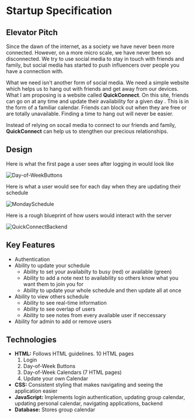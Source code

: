 # Startup Specification
## Elevator Pitch
Since the dawn of the internet, as a society we have never been more connected. However, on a more micro scale, we have never been so disconnected. We try to use social media to stay in touch with friends and family, but social media has started to push influencers over people you have a connection with. 

What we need isn't another form of social media. We need a simple website which helps us to hang out with friends and get away from our devices. What I am proposing is a website called **QuickConnect**. On this site, friends can go on at any time and update their availability for a given day . This is in the form of a familiar calendar. Friends can block out when they are free or are totally unavailable. Finding a time to hang out will never be easier.

Instead of relying on socail media to connect to our friends and family, **QuickConnect** can help us to stengthen our precious relationships.

## Design
Here is what the first page a user sees after logging in would look like

![Day-of-WeekButtons](https://github.com/jared-parrish321/startup/assets/74101493/5640b5c1-2a1a-48df-9e4c-1af388d18313)

Here is what a user would see for each day when they are updating their schedule

![MondaySchedule](https://github.com/jared-parrish321/startup/assets/74101493/95d48a3f-26f1-4b5d-a4ae-148487928eb1)

Here is a rough blueprint of how users would interact with the server

![QuickConnectBackend](https://github.com/jared-parrish321/startup/assets/74101493/f9ea2392-6c81-4ce4-bd01-dcf4a03a64bd)

## Key Features
- Authentication
- Ability to update your schedule
    - Ability to set your availabilty to busy (red) or available (green)
    - Ability to add a note next to availability so others know what you want them to join you for
    - Ability to update your whole schedule and then update all at once
- Ability to view others schedule
    - Ability to see real-time information
    - Ability to see overlap of users
    - Ability to see notes from every available user if neccessary
- Ability for admin to add or remove users

## Technologies
- **HTML:** Follows HTML guidelines. 10 HTML pages
    1. Login
    2. Day-of-Week Buttons
    3. Day-of-Week Calendars (7 HTML pages)
    4. Update your own Calendar
- **CSS:** Consistent styling that makes navigating and seeing the application easier
- **JavaScript:** Implements login authentication, updating group calendar, updating personal calendar, navigating applications, backend
- **Database:** Stores group calendar 